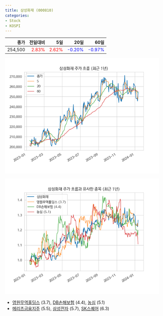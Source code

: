 ```yaml
---
title: 삼성화재 (000810)
categories:
- Stock
- KOSPI
---
```


|종가|전일대비|5일|20일|60일|
|---:|-------:|--:|---:|---:|
|254,500|<span style="color: red">2.83%</span>|<span style="color: red">2.62%</span>|<span style="color: blue">-0.20%</span>|<span style="color: blue">-0.97%</span>|


<!-- more -->

![000810](/assets/images/stock/000810.png)

![000810](/assets/images/stock/000810_sim.png)

- [영원무역홀딩스](/009970/) (3.7), [DB손해보험](/005830/) (4.4), [농심](/004370/) (5.1)
- [메리츠금융지주](/138040/) (5.5), [삼성전자](/005930/) (5.7), [SK스퀘어](/402340/) (6.3)